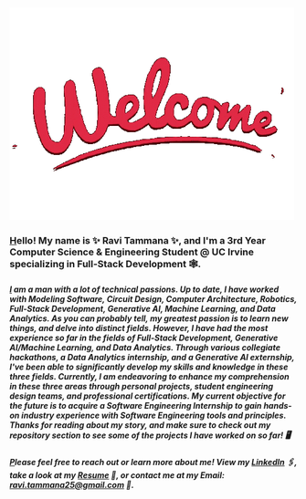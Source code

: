 ![](https://github.com/Raviteja-Tammana/Raviteja-Tammana/blob/main/welcome-images-server.gif)

### [H](https://github.com/Raviteja-Tammana)ello! My name is ✨ Ravi Tammana ✨, and I'm a 3rd Year Computer Science & Engineering Student @ UC Irvine specializing in Full-Stack Development 🕸️.

##### [I](https://github.com/Raviteja-Tammana) am a man with a lot of technical passions. Up to date, I have worked with Modeling Software, Circuit Design, Computer Architecture, Robotics, Full-Stack Development, Generative AI, Machine Learning, and Data Analytics. As you can probably tell, my greatest passion is to learn new things, and delve into distinct fields. However, I have had the most experience so far in the fields of Full-Stack Development, Generative AI/Machine Learning, and Data Analytics. Through various collegiate hackathons, a Data Analytics internship, and a Generative AI externship, I've been able to significantly develop my skills and knowledge in these three fields. Currently, I am endeavoring to enhance my comprehension in these three areas through personal projects, student engineering design teams, and professional certifications. My current objective for the future is to acquire a Software Engineering Internship to gain hands-on industry experience with Software Engineering tools and principles. Thanks for reading about my story, and make sure to check out my repository section to see some of the projects I have worked on so far! 🖥️

##### [P](https://github.com/Raviteja-Tammana)lease feel free to reach out or learn more about me! View my [**LinkedIn**](https://www.linkedin.com/in/ravi-tammana) 🖇️, take a look at my [**Resume**](https://drive.google.com/file/d/1kOweTpNpw1_6-2o49sUjrAxGJpN63-uc/view?usp=sharing) 📃, or contact me at my **Email**: ravi.tammana25@gmail.com 📨.

<!--
**Raviteja-Tammana/Raviteja-Tammana** is a ✨ _special_ ✨ repository because its `README.md` (this file) appears on your GitHub profile.

Here are some ideas to get you started:

- 🔭 I’m currently working on ...
- 🌱 I’m currently learning ...
- 👯 I’m looking to collaborate on ...
- 🤔 I’m looking for help with ...
- 💬 Ask me about ...
- 📫 How to reach me: ...
- 😄 Pronouns: ...
- ⚡ Fun fact: ...
-->
